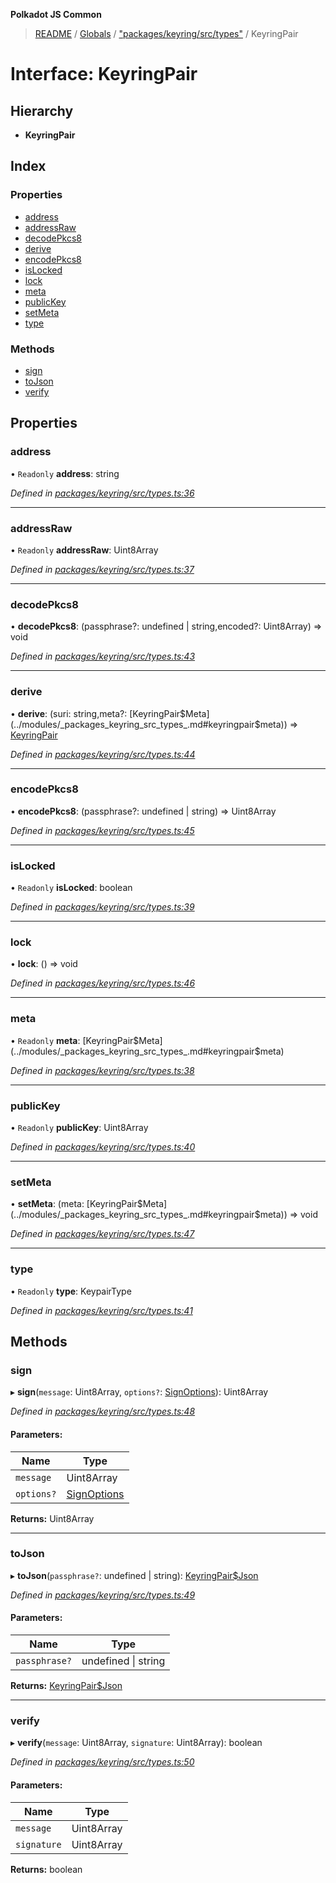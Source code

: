 **Polkadot JS Common**

> [README](../README.md) / [Globals](../globals.md) / ["packages/keyring/src/types"](../modules/_packages_keyring_src_types_.md) / KeyringPair

# Interface: KeyringPair

## Hierarchy

* **KeyringPair**

## Index

### Properties

* [address](_packages_keyring_src_types_.keyringpair.md#address)
* [addressRaw](_packages_keyring_src_types_.keyringpair.md#addressraw)
* [decodePkcs8](_packages_keyring_src_types_.keyringpair.md#decodepkcs8)
* [derive](_packages_keyring_src_types_.keyringpair.md#derive)
* [encodePkcs8](_packages_keyring_src_types_.keyringpair.md#encodepkcs8)
* [isLocked](_packages_keyring_src_types_.keyringpair.md#islocked)
* [lock](_packages_keyring_src_types_.keyringpair.md#lock)
* [meta](_packages_keyring_src_types_.keyringpair.md#meta)
* [publicKey](_packages_keyring_src_types_.keyringpair.md#publickey)
* [setMeta](_packages_keyring_src_types_.keyringpair.md#setmeta)
* [type](_packages_keyring_src_types_.keyringpair.md#type)

### Methods

* [sign](_packages_keyring_src_types_.keyringpair.md#sign)
* [toJson](_packages_keyring_src_types_.keyringpair.md#tojson)
* [verify](_packages_keyring_src_types_.keyringpair.md#verify)

## Properties

### address

• `Readonly` **address**: string

*Defined in [packages/keyring/src/types.ts:36](https://github.com/polkadot-js/common/blob/13ae8665/packages/keyring/src/types.ts#L36)*

___

### addressRaw

• `Readonly` **addressRaw**: Uint8Array

*Defined in [packages/keyring/src/types.ts:37](https://github.com/polkadot-js/common/blob/13ae8665/packages/keyring/src/types.ts#L37)*

___

### decodePkcs8

•  **decodePkcs8**: (passphrase?: undefined \| string,encoded?: Uint8Array) => void

*Defined in [packages/keyring/src/types.ts:43](https://github.com/polkadot-js/common/blob/13ae8665/packages/keyring/src/types.ts#L43)*

___

### derive

•  **derive**: (suri: string,meta?: [KeyringPair$Meta](../modules/_packages_keyring_src_types_.md#keyringpair$meta)) => [KeyringPair](_packages_keyring_src_types_.keyringpair.md)

*Defined in [packages/keyring/src/types.ts:44](https://github.com/polkadot-js/common/blob/13ae8665/packages/keyring/src/types.ts#L44)*

___

### encodePkcs8

•  **encodePkcs8**: (passphrase?: undefined \| string) => Uint8Array

*Defined in [packages/keyring/src/types.ts:45](https://github.com/polkadot-js/common/blob/13ae8665/packages/keyring/src/types.ts#L45)*

___

### isLocked

• `Readonly` **isLocked**: boolean

*Defined in [packages/keyring/src/types.ts:39](https://github.com/polkadot-js/common/blob/13ae8665/packages/keyring/src/types.ts#L39)*

___

### lock

•  **lock**: () => void

*Defined in [packages/keyring/src/types.ts:46](https://github.com/polkadot-js/common/blob/13ae8665/packages/keyring/src/types.ts#L46)*

___

### meta

• `Readonly` **meta**: [KeyringPair$Meta](../modules/_packages_keyring_src_types_.md#keyringpair$meta)

*Defined in [packages/keyring/src/types.ts:38](https://github.com/polkadot-js/common/blob/13ae8665/packages/keyring/src/types.ts#L38)*

___

### publicKey

• `Readonly` **publicKey**: Uint8Array

*Defined in [packages/keyring/src/types.ts:40](https://github.com/polkadot-js/common/blob/13ae8665/packages/keyring/src/types.ts#L40)*

___

### setMeta

•  **setMeta**: (meta: [KeyringPair$Meta](../modules/_packages_keyring_src_types_.md#keyringpair$meta)) => void

*Defined in [packages/keyring/src/types.ts:47](https://github.com/polkadot-js/common/blob/13ae8665/packages/keyring/src/types.ts#L47)*

___

### type

• `Readonly` **type**: KeypairType

*Defined in [packages/keyring/src/types.ts:41](https://github.com/polkadot-js/common/blob/13ae8665/packages/keyring/src/types.ts#L41)*

## Methods

### sign

▸ **sign**(`message`: Uint8Array, `options?`: [SignOptions](_packages_keyring_src_types_.signoptions.md)): Uint8Array

*Defined in [packages/keyring/src/types.ts:48](https://github.com/polkadot-js/common/blob/13ae8665/packages/keyring/src/types.ts#L48)*

#### Parameters:

Name | Type |
------ | ------ |
`message` | Uint8Array |
`options?` | [SignOptions](_packages_keyring_src_types_.signoptions.md) |

**Returns:** Uint8Array

___

### toJson

▸ **toJson**(`passphrase?`: undefined \| string): [KeyringPair$Json](_packages_keyring_src_types_.keyringpair_json.md)

*Defined in [packages/keyring/src/types.ts:49](https://github.com/polkadot-js/common/blob/13ae8665/packages/keyring/src/types.ts#L49)*

#### Parameters:

Name | Type |
------ | ------ |
`passphrase?` | undefined \| string |

**Returns:** [KeyringPair$Json](_packages_keyring_src_types_.keyringpair_json.md)

___

### verify

▸ **verify**(`message`: Uint8Array, `signature`: Uint8Array): boolean

*Defined in [packages/keyring/src/types.ts:50](https://github.com/polkadot-js/common/blob/13ae8665/packages/keyring/src/types.ts#L50)*

#### Parameters:

Name | Type |
------ | ------ |
`message` | Uint8Array |
`signature` | Uint8Array |

**Returns:** boolean
